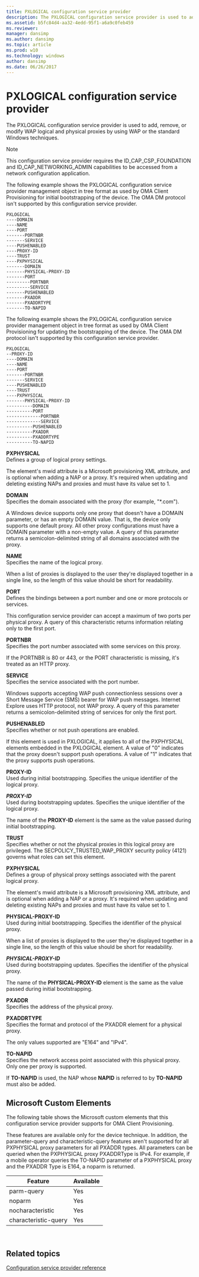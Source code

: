 ```yaml
---
title: PXLOGICAL configuration service provider
description: The PXLOGICAL configuration service provider is used to add, remove, or modify WAP logical and physical proxies by using WAP or the standard Windows techniques.
ms.assetid: b5fc84d4-aa32-4edd-95f1-a6a9c0feb459
ms.reviewer: 
manager: dansimp
ms.author: dansimp
ms.topic: article
ms.prod: w10
ms.technology: windows
author: dansimp
ms.date: 06/26/2017
---
```


# PXLOGICAL configuration service provider


The PXLOGICAL configuration service provider is used to add, remove, or modify WAP logical and physical proxies by using WAP or the standard Windows techniques.

> [!NOTE]
> This configuration service provider requires the ID\_CAP\_CSP\_FOUNDATION and ID\_CAP\_NETWORKING\_ADMIN capabilities to be accessed from a network configuration application.


The following example shows the PXLOGICAL configuration service provider management object in tree format as used by OMA Client Provisioning for initial bootstrapping of the device. The OMA DM protocol isn't supported by this configuration service provider.

```console
PXLOGICAL
----DOMAIN
----NAME
----PORT
-------PORTNBR
-------SERVICE
----PUSHENABLED
----PROXY-ID
----TRUST
----PXPHYSICAL
-------DOMAIN
-------PHYSICAL-PROXY-ID
-------PORT
---------PORTNBR
---------SERVICE
-------PUSHENABLED
-------PXADDR
-------PXADDRTYPE
-------TO-NAPID
```


The following example shows the PXLOGICAL configuration service provider management object in tree format as used by OMA Client Provisioning for updating the bootstrapping of the device. The OMA DM protocol isn't supported by this configuration service provider.

```console
PXLOGICAL
--PROXY-ID
----DOMAIN
----NAME
----PORT
-------PORTNBR
-------SERVICE
----PUSHENABLED
----TRUST
----PXPHYSICAL
-------PHYSICAL-PROXY-ID
----------DOMAIN
----------PORT
-------------PORTNBR
-------------SERVICE
----------PUSHENABLED
----------PXADDR
----------PXADDRTYPE
----------TO-NAPID
```


<a href="" id="pxphysical"></a>**PXPHYSICAL**  
Defines a group of logical proxy settings.

The element's mwid attribute is a Microsoft provisioning XML attribute, and is optional when adding a NAP or a proxy. It's required when updating and deleting existing NAPs and proxies and must have its value set to 1.

<a href="" id="domain"></a>**DOMAIN**  
Specifies the domain associated with the proxy (for example, "\*.com").

A Windows device supports only one proxy that doesn't have a DOMAIN parameter, or has an empty DOMAIN value. That is, the device only supports one default proxy. All other proxy configurations must have a DOMAIN parameter with a non-empty value. A query of this parameter returns a semicolon-delimited string of all domains associated with the proxy.

<a href="" id="name"></a>**NAME**  
Specifies the name of the logical proxy.

When a list of proxies is displayed to the user they're displayed together in a single line, so the length of this value should be short for readability.

<a href="" id="port"></a>**PORT**  
Defines the bindings between a port number and one or more protocols or services.

This configuration service provider can accept a maximum of two ports per physical proxy. A query of this characteristic returns information relating only to the first port.

<a href="" id="portnbr"></a>**PORTNBR**  
Specifies the port number associated with some services on this proxy.

If the PORTNBR is 80 or 443, or the PORT characteristic is missing, it's treated as an HTTP proxy.

<a href="" id="service"></a>**SERVICE**  
Specifies the service associated with the port number.

Windows supports accepting WAP push connectionless sessions over a Short Message Service (SMS) bearer for WAP push messages. Internet Explore uses HTTP protocol, not WAP proxy. A query of this parameter returns a semicolon-delimited string of services for only the first port.

<a href="" id="pushenabled"></a>**PUSHENABLED**  
Specifies whether or not push operations are enabled.

If this element is used in PXLOGICAL, it applies to all of the PXPHYSICAL elements embedded in the PXLOGICAL element. A value of "0" indicates that the proxy doesn't support push operations. A value of "1" indicates that the proxy supports push operations.

<a href="" id="proxy-id"></a>**PROXY-ID**  
Used during initial bootstrapping. Specifies the unique identifier of the logical proxy.

<a href="" id="proxy-id"></a>***PROXY-ID***  
Used during bootstrapping updates. Specifies the unique identifier of the logical proxy.

The name of the **PROXY-ID** element is the same as the value passed during initial bootstrapping.

<a href="" id="trust"></a>**TRUST**  
Specifies whether or not the physical proxies in this logical proxy are privileged. The SECPOLICY\_TRUSTED\_WAP\_PROXY security policy (4121) governs what roles can set this element.

<a href="" id="pxphysical"></a>**PXPHYSICAL**  
Defines a group of physical proxy settings associated with the parent logical proxy.

The element's mwid attribute is a Microsoft provisioning XML attribute, and is optional when adding a NAP or a proxy. It's required when updating and deleting existing NAPs and proxies and must have its value set to 1.

<a href="" id="physical-proxy-id"></a>**PHYSICAL-PROXY-ID**  
Used during initial bootstrapping. Specifies the identifier of the physical proxy.

When a list of proxies is displayed to the user they're displayed together in a single line, so the length of this value should be short for readability.

<a href="" id="physical-proxy-id"></a>***PHYSICAL-PROXY-ID***  
Used during bootstrapping updates. Specifies the identifier of the physical proxy.

The name of the **PHYSICAL-PROXY-ID** element is the same as the value passed during initial bootstrapping.

<a href="" id="pxaddr"></a>**PXADDR**  
Specifies the address of the physical proxy.

<a href="" id="pxaddrtype"></a>**PXADDRTYPE**  
Specifies the format and protocol of the PXADDR element for a physical proxy.

The only values supported are "E164" and "IPv4".

<a href="" id="to-napid"></a>**TO-NAPID**  
Specifies the network access point associated with this physical proxy. Only one per proxy is supported.

If **TO-NAPID** is used, the NAP whose **NAPID** is referred to by **TO-NAPID** must also be added.

## Microsoft Custom Elements


The following table shows the Microsoft custom elements that this configuration service provider supports for OMA Client Provisioning.

These features are available only for the device technique. In addition, the parameter-query and characteristic-query features aren't supported for all PXPHYSICAL proxy parameters for all PXADDR types. All parameters can be queried when the PXPHYSICAL proxy PXADDRType is IPv4. For example, if a mobile operator queries the TO-NAPID parameter of a PXPHYSICAL proxy and the PXADDR Type is E164, a noparm is returned.

|Feature|Available|
|--- |--- |
|parm-query|Yes|
|noparm|Yes|
|nocharacteristic|Yes|
|characteristic-query|Yes|

 

## Related topics


[Configuration service provider reference](configuration-service-provider-reference.md)

